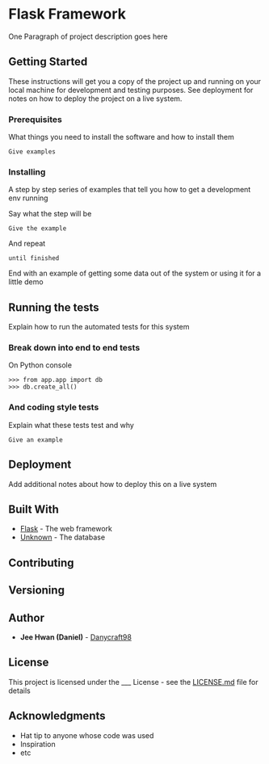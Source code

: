 # Flask Framework

One Paragraph of project description goes here

## Getting Started

These instructions will get you a copy of the project up and running on your local machine for development and testing purposes. See deployment for notes on how to deploy the project on a live system.

### Prerequisites

What things you need to install the software and how to install them

```
Give examples
```

### Installing

A step by step series of examples that tell you how to get a development env running

Say what the step will be

```
Give the example
```

And repeat

```
until finished
```

End with an example of getting some data out of the system or using it for a little demo

## Running the tests

Explain how to run the automated tests for this system

### Break down into end to end tests

On Python console

```
>>> from app.app import db
>>> db.create_all()
```

### And coding style tests

Explain what these tests test and why

```
Give an example
```

## Deployment

Add additional notes about how to deploy this on a live system

## Built With

* [Flask](https://google.ca) - The web framework
* [Unknown](https://google.ca) - The database

## Contributing

## Versioning

## Author

* **Jee Hwan (Daniel)** - [Danycraft98](https://github.com/Danycraft98)

## License

This project is licensed under the ___ License - see the [LICENSE.md](LICENSE.md) file for details

## Acknowledgments

* Hat tip to anyone whose code was used
* Inspiration
* etc
